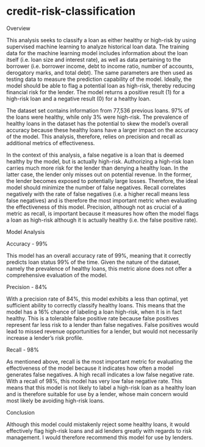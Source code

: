 # credit-risk-classification
Overview

This analysis seeks to classify a loan as either healthy or high-risk by using supervised machine learning to analyze historical loan data. The training data for the machine learning model includes information about the loan itself (i.e. loan size and interest rate), as well as data pertaining to the borrower (i.e. borrower income, debt to income ratio, number of accounts, derogatory marks, and total debt). The same parameters are then used as testing data to measure the prediction capability of the model. Ideally, the model should be able to flag a potential loan as high-risk, thereby reducing financial risk for the lender. The model returns a positive result (1) for a high-risk loan and a negative result (0) for a healthy loan. 

The dataset set contains information from 77,536 previous loans. 97% of the loans were healthy, while only 3% were high-risk. The prevalence of healthy loans in the dataset has the potential to skew the model’s overall accuracy because these healthy loans have a larger impact on the accuracy of the model. This analysis, therefore, relies on precision and recall as additional metrics of effectiveness. 

In the context of this analysis, a false negative is a loan that is deemed healthy by the model, but is actually high-risk. Authorizing a high-risk loan carries much more risk for the lender than denying a healthy loan. In the latter case, the lender only misses out on potential revenue. In the former, the lender becomes exposed to potentially large losses. Therefore, the ideal model should minimize the number of false negatives. Recall correlates negatively with the rate of false negatives (i.e. a higher recall means less false negatives) and is therefore the most important metric when evaluating the effectiveness of this model. Precision, although not as crucial of a metric as recall, is important because it measures how often the model flags a loan as high-risk although it is actually healthy (i.e. the false positive rate).



Model Analysis

Accuracy - 99%

This model has an overall accuracy rate of 99%, meaning that it correctly predicts loan status 99% of the time. Given the nature of the dataset, namely the prevalence of healthy loans, this metric alone does not offer a comprehensive evaluation of the model.

Precision - 84%

With a precision rate of 84%, this model exhibits a less than optimal, yet sufficient ability to correctly classify healthy loans. This means that the model has a 16% chance of labeling a loan high-risk, when it is in fact healthy. This is a tolerable false positive rate because false positives represent far less risk to a lender than false negatives. False positives would lead to missed revenue opportunities for a lender, but would not necessarily increase a lender’s risk profile.

Recall - 98%

As mentioned above, recall is the most important metric for evaluating the effectiveness of the model because it indicates how often a model generates false negatives. A high recall indicates a low false negative rate. With a recall of 98%, this model has very low false negative rate. This means that this model is not likely to label a high-risk loan as a healthy loan and is therefore suitable for use by a lender, whose main concern would most likely be avoiding high-risk loans. 



Conclusion

Although this model could mistakenly reject some healthy loans, it would effectively flag high-risk loans and aid lenders greatly with regards to risk management. I would therefore recommend this model for use by lenders.
